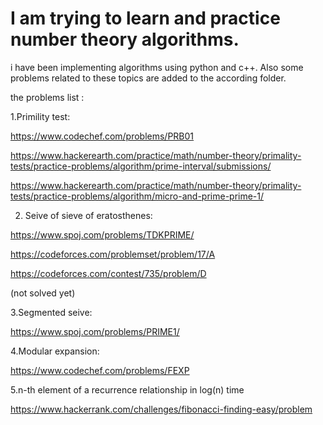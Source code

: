 # I am trying to learn and practice number theory algorithms. 
i have been implementing algorithms using python and c++. Also some problems related to these topics are added to the according folder.

the problems list :

1.Primility test:

https://www.codechef.com/problems/PRB01

https://www.hackerearth.com/practice/math/number-theory/primality-tests/practice-problems/algorithm/prime-interval/submissions/

https://www.hackerearth.com/practice/math/number-theory/primality-tests/practice-problems/algorithm/micro-and-prime-prime-1/


2. Seive of sieve of eratosthenes:

https://www.spoj.com/problems/TDKPRIME/

https://codeforces.com/problemset/problem/17/A


https://codeforces.com/contest/735/problem/D

(not solved yet)

3.Segmented seive:

https://www.spoj.com/problems/PRIME1/

4.Modular expansion:

https://www.codechef.com/problems/FEXP

5.n-th element of a recurrence relationship in log(n) time

https://www.hackerrank.com/challenges/fibonacci-finding-easy/problem

 


